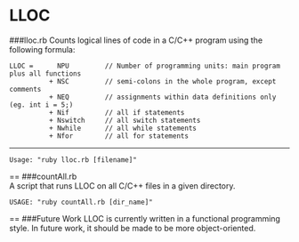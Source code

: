 LLOC
========

###lloc.rb 
Counts logical lines of code in a C/C++ program using the following formula:  

    LLOC =      NPU         // Number of programming units: main program plus all functions  
              + NSC         // semi-colons in the whole program, except comments    
              + NEQ         // assignments within data definitions only (eg. int i = 5;)   
              + Nif         // all if statements  
              + Nswitch     // all switch statements  
              + Nwhile      // all while statements  
              + Nfor        // all for statements  
---
    Usage: "ruby lloc.rb [filename]"
     		  	
==
###countAll.rb  
A script that runs LLOC on all C/C++ files in a given directory.

    USAGE: "ruby countAll.rb [dir_name]"  

==
###Future Work
LLOC is currently written in a functional programming style. In future work, it should be made to be more         object-oriented. 


